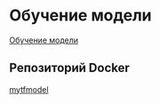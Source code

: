 # Обучение модели

[Обучение модели](img/result.JPG)

## Репозиторий Docker

[mytfmodel](https://hub.docker.com/repository/docker/andrewgorokhov/mytfmodel)
